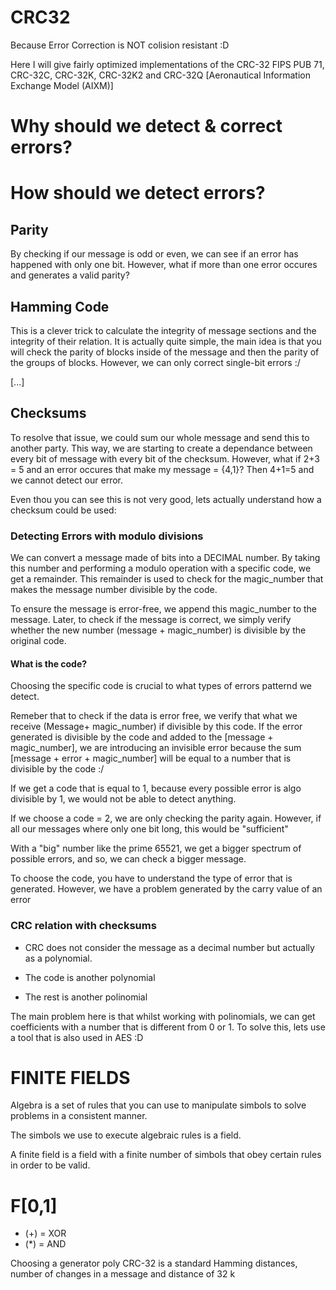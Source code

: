 # CRC32
Because Error Correction is NOT colision resistant :D

Here I will give fairly optimized implementations of the CRC-32 FIPS PUB 71, CRC-32C, CRC-32K, CRC-32K2 and CRC-32Q [Aeronautical Information Exchange Model (AIXM)]

# Why should we detect & correct errors?

# How should we detect errors?
## Parity
By checking if our message is odd or even, we can see if an error has happened with only one bit. However, what if more than one error occures and generates a valid parity?


## Hamming Code
This is a clever trick to calculate the integrity of message sections and the integrity of their relation. It is actually quite simple, the main idea is that you will check the parity of blocks inside of the message and then the parity of the groups of blocks. However, we can only correct single-bit errors :/

[...]

## Checksums
To resolve that issue, we could sum our whole message and send this to another party. This way, we are starting to create a dependance between every bit of message with every bit of the checksum. However, what if 2+3 = 5 and an error occures that make my message = {4,1}? Then 4+1=5 and we cannot detect our error.

Even thou you can see this is not very good, lets actually understand how a checksum could be used:
### Detecting Errors with modulo divisions
We can convert a message made of bits into a DECIMAL number. By taking this number and performing a modulo operation with a specific code, we get a remainder. This remainder is used to check for the magic_number that makes the message number divisible by the code.

To ensure the message is error-free, we append this magic_number to the message. Later, to check if the message is correct, we simply verify whether the new number (message + magic_number) is divisible by the original code.

#### What is the code?
Choosing the specific code is crucial to what types of errors patternd we detect.

Remeber that to check if the data is error free, we verify that what we receive (Message+ magic_number) if divisible by this code. If the error generated is divisible by the code and added to the [message + magic_number], we are introducing an invisible error because the sum [message + error + magic_number] will be equal to a number that is divisible by the code :/

If we get a code that is equal to 1, because every possible error is algo divisible by 1, we would not be able to detect anything.

If we choose a code = 2, we are only checking the parity again. However, if all our messages where only one bit long, this would be "sufficient"

With a "big" number like the prime 65521, we get a bigger spectrum of possible errors, and so, we can check a bigger message.

To choose the code, you have to understand the type of error that is generated. However, we have a problem generated by the carry value of an error

### CRC relation with checksums
* CRC does not consider the message as a decimal number but actually as a polynomial.

* The code is another polynomial

* The rest is another polinomial

The main problem here is that whilst working with polinomials, we can get coefficients with a number that is different from 0 or 1. To solve this, lets use a tool that is also used in AES :D


# FINITE FIELDS 
Algebra is a set of rules that you can use to manipulate simbols to solve problems in a consistent manner.

The simbols we use to execute algebraic rules is a field.

A finite field is a field with a finite number of simbols that obey certain rules in order to be valid. 

# F[0,1] 
* (+) = XOR  
* (*) = AND

Choosing a generator poly
CRC-32 is a standard
Hamming distances, number of changes in a message and distance of 32 k




